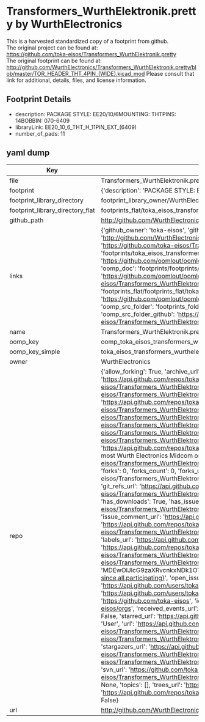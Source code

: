 # Transformers_WurthElektronik.pretty by WurthElectronics  
This is a harvested standardized copy of a footprint from github.  
The original project can be found at:  
https://github.com/toka-eisos/Transformers_WurthElektronik.pretty  
The original footprint can be found at:
http://github.com/WurthElectronics/Transformers_WurthElektronik.pretty/blob/master/TOR_HEADER_THT_4PIN_(WIDE).kicad_mod
Please consult that link for additional, details, files, and license information.  
## Footprint Details
* description: PACKAGE STYLE: EE20/10/6MOUNTING: THTPINS: 14BOBBIN: 070-6409  
* libraryLink: EE20_10_6_THT_H_11PIN_EXT_(6409)  
* number_of_pads: 11  
## yaml dump  
| Key | Value |  
| --- | --- |  
| file | Transformers_WurthElektronik.pretty/EE20_10_6_THT_H_11PIN_EXT_(6409).kicad_mod |  
| footprint | {'description': 'PACKAGE STYLE: EE20/10/6MOUNTING: THTPINS: 14BOBBIN: 070-6409', 'libraryLink': 'EE20_10_6_THT_H_11PIN_EXT_(6409)', 'number_of_pads': 11} |  
| footprint_library_directory | footprint_library_owner/WurthElectronics_Transformers_WurthElektronik.pretty |  
| footprint_library_directory_flat | footprints_flat/toka_eisos_transformers_wurthelektronik_ee20_10_6_tht_h_11pin_ext_(6409)/working |  
| github_path | http://github.com/WurthElectronics/Transformers_WurthElektronik.pretty/blob/master/EE20_10_6_THT_H_11PIN_EXT_(6409).kicad_mod |  
| links | {'github_owner': 'toka-eisos', 'github_repo_name': 'Transformers_WurthElektronik.pretty', 'github_src': 'http://github.com/WurthElectronics/Transformers_WurthElektronik.pretty/blob/master/TOR_HEADER_THT_4PIN_(WIDE).kicad_mod', 'github_src_repo': 'https://github.com/toka-eisos/Transformers_WurthElektronik.pretty', 'oomp_bot': 'footprints/toka_eisos_transformers_wurthelektronik_ee20_10_6_tht_h_11pin_ext_(6409)/working', 'oomp_bot_github': 'https://github.com/oomlout/oomlout_oomp_footprint_bot/tree/main/footprints/toka_eisos_transformers_wurthelektronik_ee20_10_6_tht_h_11pin_ext_(6409)/working', 'oomp_doc': 'footprints/footprints/toka-eisos/Transformers_WurthElektronik/EE20_10_6_THT_H_11PIN_EXT_(6409)/working/', 'oomp_doc_github': 'https://github.com/oomlout/oomlout_oomp_footprint_doc/tree/main/footprints/footprints/toka-eisos/Transformers_WurthElektronik/EE20_10_6_THT_H_11PIN_EXT_(6409)/working', 'oomp_src_flat': 'footprints_flat/footprints_flat/toka_eisos_transformers_wurthelektronik_ee20_10_6_tht_h_11pin_ext_(6409)/working', 'oomp_src_flat_github': 'https://github.com/oomlout/oomlout_oomp_footprint_src/tree/main/footprints_flat/toka_eisos_transformers_wurthelektronik_ee20_10_6_tht_h_11pin_ext_(6409)/working', 'oomp_src_folder': 'footprints_folder/footprints_folder/toka-eisos/Transformers_WurthElektronik/EE20_10_6_THT_H_11PIN_EXT_(6409)/working', 'oomp_src_folder_github': 'https://github.com/oomlout/oomlout_oomp_footprint_src/tree/main/footprints_folder/toka-eisos/Transformers_WurthElektronik/EE20_10_6_THT_H_11PIN_EXT_(6409)/working'} |  
| name | Transformers_WurthElektronik.pretty |  
| oomp_key | oomp_toka_eisos_transformers_wurthelektronik_ee20_10_6_tht_h_11pin_ext_(6409) |  
| oomp_key_simple | toka_eisos_transformers_wurthelektronik_ee20_10_6_tht_h_11pin_ext_(6409) |  
| owner | WurthElectronics |  
| repo | {'allow_forking': True, 'archive_url': 'https://api.github.com/repos/toka-eisos/Transformers_WurthElektronik.pretty/{archive_format}{/ref}', 'archived': True, 'assignees_url': 'https://api.github.com/repos/toka-eisos/Transformers_WurthElektronik.pretty/assignees{/user}', 'blobs_url': 'https://api.github.com/repos/toka-eisos/Transformers_WurthElektronik.pretty/git/blobs{/sha}', 'branches_url': 'https://api.github.com/repos/toka-eisos/Transformers_WurthElektronik.pretty/branches{/branch}', 'clone_url': 'https://github.com/toka-eisos/Transformers_WurthElektronik.pretty.git', 'collaborators_url': 'https://api.github.com/repos/toka-eisos/Transformers_WurthElektronik.pretty/collaborators{/collaborator}', 'comments_url': 'https://api.github.com/repos/toka-eisos/Transformers_WurthElektronik.pretty/comments{/number}', 'commits_url': 'https://api.github.com/repos/toka-eisos/Transformers_WurthElektronik.pretty/commits{/sha}', 'compare_url': 'https://api.github.com/repos/toka-eisos/Transformers_WurthElektronik.pretty/compare/{base}...{head}', 'contents_url': 'https://api.github.com/repos/toka-eisos/Transformers_WurthElektronik.pretty/contents/{+path}', 'contributors_url': 'https://api.github.com/repos/toka-eisos/Transformers_WurthElektronik.pretty/contributors', 'created_at': '2018-09-20T10:08:03Z', 'default_branch': 'master', 'deployments_url': 'https://api.github.com/repos/toka-eisos/Transformers_WurthElektronik.pretty/deployments', 'description': 'We now have a model library available for KiCad.  It includes most Wurth Electronics Midcom online catalog products and packages. ', 'disabled': False, 'downloads_url': 'https://api.github.com/repos/toka-eisos/Transformers_WurthElektronik.pretty/downloads', 'events_url': 'https://api.github.com/repos/toka-eisos/Transformers_WurthElektronik.pretty/events', 'fork': False, 'forks': 0, 'forks_count': 0, 'forks_url': 'https://api.github.com/repos/toka-eisos/Transformers_WurthElektronik.pretty/forks', 'full_name': 'toka-eisos/Transformers_WurthElektronik.pretty', 'git_commits_url': 'https://api.github.com/repos/toka-eisos/Transformers_WurthElektronik.pretty/git/commits{/sha}', 'git_refs_url': 'https://api.github.com/repos/toka-eisos/Transformers_WurthElektronik.pretty/git/refs{/sha}', 'git_tags_url': 'https://api.github.com/repos/toka-eisos/Transformers_WurthElektronik.pretty/git/tags{/sha}', 'git_url': 'git://github.com/toka-eisos/Transformers_WurthElektronik.pretty.git', 'has_discussions': False, 'has_downloads': True, 'has_issues': True, 'has_pages': False, 'has_projects': True, 'has_wiki': True, 'homepage': '', 'hooks_url': 'https://api.github.com/repos/toka-eisos/Transformers_WurthElektronik.pretty/hooks', 'html_url': 'https://github.com/toka-eisos/Transformers_WurthElektronik.pretty', 'id': 149590000, 'is_template': False, 'issue_comment_url': 'https://api.github.com/repos/toka-eisos/Transformers_WurthElektronik.pretty/issues/comments{/number}', 'issue_events_url': 'https://api.github.com/repos/toka-eisos/Transformers_WurthElektronik.pretty/issues/events{/number}', 'issues_url': 'https://api.github.com/repos/toka-eisos/Transformers_WurthElektronik.pretty/issues{/number}', 'keys_url': 'https://api.github.com/repos/toka-eisos/Transformers_WurthElektronik.pretty/keys{/key_id}', 'labels_url': 'https://api.github.com/repos/toka-eisos/Transformers_WurthElektronik.pretty/labels{/name}', 'language': None, 'languages_url': 'https://api.github.com/repos/toka-eisos/Transformers_WurthElektronik.pretty/languages', 'license': None, 'merges_url': 'https://api.github.com/repos/toka-eisos/Transformers_WurthElektronik.pretty/merges', 'milestones_url': 'https://api.github.com/repos/toka-eisos/Transformers_WurthElektronik.pretty/milestones{/number}', 'mirror_url': None, 'name': 'Transformers_WurthElektronik.pretty', 'network_count': 0, 'node_id': 'MDEwOlJlcG9zaXRvcnkxNDk1OTAwMDA=', 'notifications_url': 'https://api.github.com/repos/toka-eisos/Transformers_WurthElektronik.pretty/notifications{?since,all,participating}', 'open_issues': 0, 'open_issues_count': 0, 'owner': {'avatar_url': 'https://avatars.githubusercontent.com/u/43415850?v=4', 'events_url': 'https://api.github.com/users/toka-eisos/events{/privacy}', 'followers_url': 'https://api.github.com/users/toka-eisos/followers', 'following_url': 'https://api.github.com/users/toka-eisos/following{/other_user}', 'gists_url': 'https://api.github.com/users/toka-eisos/gists{/gist_id}', 'gravatar_id': '', 'html_url': 'https://github.com/toka-eisos', 'id': 43415850, 'login': 'toka-eisos', 'node_id': 'MDQ6VXNlcjQzNDE1ODUw', 'organizations_url': 'https://api.github.com/users/toka-eisos/orgs', 'received_events_url': 'https://api.github.com/users/toka-eisos/received_events', 'repos_url': 'https://api.github.com/users/toka-eisos/repos', 'site_admin': False, 'starred_url': 'https://api.github.com/users/toka-eisos/starred{/owner}{/repo}', 'subscriptions_url': 'https://api.github.com/users/toka-eisos/subscriptions', 'type': 'User', 'url': 'https://api.github.com/users/toka-eisos'}, 'private': False, 'pulls_url': 'https://api.github.com/repos/toka-eisos/Transformers_WurthElektronik.pretty/pulls{/number}', 'pushed_at': '2018-09-20T10:09:02Z', 'releases_url': 'https://api.github.com/repos/toka-eisos/Transformers_WurthElektronik.pretty/releases{/id}', 'size': 83, 'ssh_url': 'git@github.com:toka-eisos/Transformers_WurthElektronik.pretty.git', 'stargazers_count': 0, 'stargazers_url': 'https://api.github.com/repos/toka-eisos/Transformers_WurthElektronik.pretty/stargazers', 'statuses_url': 'https://api.github.com/repos/toka-eisos/Transformers_WurthElektronik.pretty/statuses/{sha}', 'subscribers_count': 1, 'subscribers_url': 'https://api.github.com/repos/toka-eisos/Transformers_WurthElektronik.pretty/subscribers', 'subscription_url': 'https://api.github.com/repos/toka-eisos/Transformers_WurthElektronik.pretty/subscription', 'svn_url': 'https://github.com/toka-eisos/Transformers_WurthElektronik.pretty', 'tags_url': 'https://api.github.com/repos/toka-eisos/Transformers_WurthElektronik.pretty/tags', 'teams_url': 'https://api.github.com/repos/toka-eisos/Transformers_WurthElektronik.pretty/teams', 'temp_clone_token': None, 'topics': [], 'trees_url': 'https://api.github.com/repos/toka-eisos/Transformers_WurthElektronik.pretty/git/trees{/sha}', 'updated_at': '2023-01-28T01:29:59Z', 'url': 'https://api.github.com/repos/toka-eisos/Transformers_WurthElektronik.pretty', 'visibility': 'public', 'watchers': 0, 'watchers_count': 0, 'web_commit_signoff_required': False} |  
| url | http://github.com/WurthElectronics/Transformers_WurthElektronik.pretty |  

